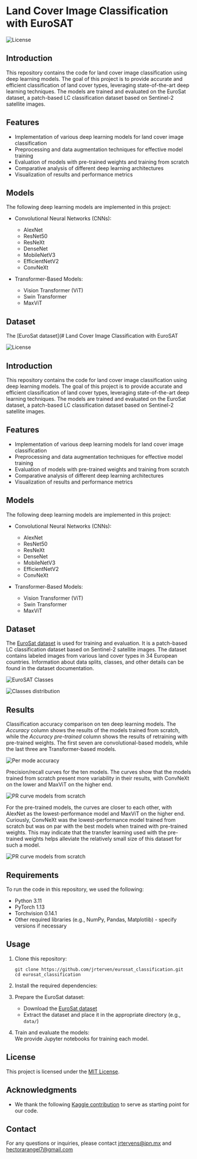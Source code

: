 # Land Cover Image Classification with EuroSAT

![License](https://img.shields.io/badge/license-MIT-blue.svg)

## Introduction

This repository contains the code for land cover image classification using deep learning models. The goal of this project is to provide accurate and efficient classification of land cover types, leveraging state-of-the-art deep learning techniques. The models are trained and evaluated on the EuroSat dataset, a patch-based LC classification dataset based on Sentinel-2 satellite images.

## Features

- Implementation of various deep learning models for land cover image classification
- Preprocessing and data augmentation techniques for effective model training
- Evaluation of models with pre-trained weights and training from scratch
- Comparative analysis of different deep learning architectures
- Visualization of results and performance metrics

## Models

The following deep learning models are implemented in this project:

- Convolutional Neural Networks (CNNs):
  - AlexNet
  - ResNet50
  - ResNeXt
  - DenseNet
  - MobileNetV3
  - EfficientNetV2
  - ConvNeXt
  
- Transformer-Based Models:
  - Vision Transformer (ViT)
  - Swin Transformer
  - MaxViT

## Dataset

The [EuroSat dataset](# Land Cover Image Classification with EuroSAT

![License](https://img.shields.io/badge/license-MIT-blue.svg)

## Introduction

This repository contains the code for land cover image classification using deep learning models. The goal of this project is to provide accurate and efficient classification of land cover types, leveraging state-of-the-art deep learning techniques. The models are trained and evaluated on the EuroSat dataset, a patch-based LC classification dataset based on Sentinel-2 satellite images.

## Features

- Implementation of various deep learning models for land cover image classification
- Preprocessing and data augmentation techniques for effective model training
- Evaluation of models with pre-trained weights and training from scratch
- Comparative analysis of different deep learning architectures
- Visualization of results and performance metrics

## Models

The following deep learning models are implemented in this project:

- Convolutional Neural Networks (CNNs):
  - AlexNet
  - ResNet50
  - ResNeXt
  - DenseNet
  - MobileNetV3
  - EfficientNetV2
  - ConvNeXt
  
- Transformer-Based Models:
  - Vision Transformer (ViT)
  - Swin Transformer
  - MaxViT

## Dataset

The [EuroSat dataset](https://github.com/phelber/EuroSAT) is used for training and evaluation. It is a patch-based LC classification dataset based on Sentinel-2 satellite images. The dataset contains labeled images from various land cover types in 34 European countries. Information about data splits, classes, and other details can be found in the dataset documentation.

![EuroSAT Classes](figures/EuroSat_classes.png)

![Classes distribution](figures/classes_distribution.png)

## Results

Classification accuracy comparison on ten deep learning models. The *Accuracy* column shows the results of the models trained from scratch, while the *Accuracy pre-trained* column shows the results of retraining with pre-trained weights. The first seven are convolutional-based models, while the last three are Transformer-based models.

![Per mode accuracy](figures/accuracies.png)

Precision/recall curves for the ten models. The curves show that the models trained from scratch present more variability in their results, with ConvNeXt on the lower and MaxViT on the higher end. 

![PR curve models from scratch](figures/precision_recall_all_models.png)

For the pre-trained models, the curves are closer to each other, with AlexNet as the lowest-performance model and MaxViT on the higher end. Curiously, ConvNeXt was the lowest-performance model trained from scratch but was on par with the best models when trained with pre-trained weights. This may indicate that the transfer learning used with the pre-trained weights helps alleviate the relatively small size of this dataset for such a model.

![PR curve models from scratch](figures/precision_recall_all_models_pretrained.png)


## Requirements

To run the code in this repository, we used the following:

- Python 3.11
- PyTorch 1.13
- Torchvision 0.14.1
- Other required libraries (e.g., NumPy, Pandas, Matplotlib) - specify versions if necessary

## Usage

1. Clone this repository:

   ```shell
   git clone https://github.com/jrterven/eurosat_classification.git
   cd eurosat_classification
   ```

2. Install the required dependencies: 


3. Prepare the EuroSat dataset:

   - Download the [EuroSat dataset](https://github.com/phelber/EuroSAT)
   - Extract the dataset and place it in the appropriate directory (e.g., `data/`) 

4. Train and evaluate the models:  
We provide Jupyter notebooks for training each model.


## License

This project is licensed under the [MIT License](LICENSE).

## Acknowledgments

- We thank the following [Kaggle contribution](https://www.kaggle.com/code/raufie/eurosat-classification) to serve as starting point for our code.

## Contact

For any questions or inquiries, please contact jrtervens@ipn.mx and hectorarangel7@gmail.com
